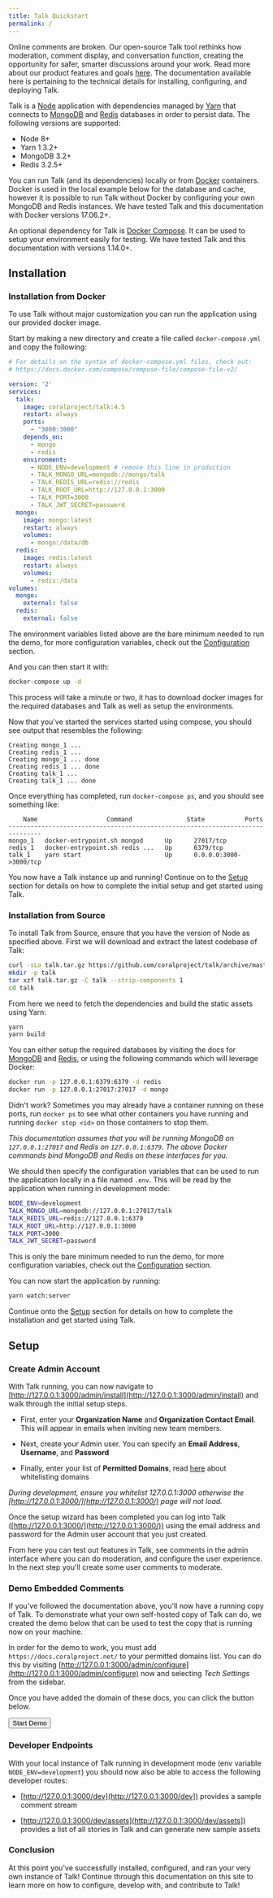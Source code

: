 ```yaml
---
title: Talk Quickstart
permalink: /
---
```


Online comments are broken. Our open-source Talk tool rethinks how moderation,
comment display, and conversation function, creating the opportunity for safer,
smarter discussions around your work. Read more about our product features and
goals [here](https://coralproject.net/talk). The
documentation available here is pertaining to the technical details for
installing, configuring, and deploying Talk.

Talk is a [Node](https://nodejs.org/) application with
dependencies managed by
[Yarn](https://yarnpkg.com/en/docs/install) that connects to
[MongoDB](https://docs.mongodb.com/manual/installation/) and
[Redis](https://redis.io/topics/quickstart) databases in order
to persist data. The following versions are supported:

- Node 8+
- Yarn 1.3.2+
- MongoDB 3.2+
- Redis 3.2.5+

You can run Talk (and its dependencies) locally or from [Docker](https://www.docker.com/community-edition#/download) containers.  Docker is used in the local example below for the database and cache, however it is possible to run Talk without Docker by configuring your own MongoDB and Redis instances. We have tested Talk
and this documentation with Docker versions 17.06.2+.

An optional dependency for Talk is
[Docker Compose](https://docs.docker.com/compose/install/). It
can be used to setup your environment easily for testing. We have tested Talk
and this documentation with versions 1.14.0+.

## Installation

### Installation from Docker

To use Talk without major customization you can run the application using our
provided docker image. 

Start by making a new directory and create a file called `docker-compose.yml` and copy the following:

```yml
# For details on the syntax of docker-compose.yml files, check out:
# https://docs.docker.com/compose/compose-file/compose-file-v2/

version: '2'
services:
  talk:
    image: coralproject/talk:4.5
    restart: always
    ports:
      - "3000:3000"
    depends_on:
      - mongo
      - redis
    environment:
      - NODE_ENV=development # remove this line in production
      - TALK_MONGO_URL=mongodb://mongo/talk
      - TALK_REDIS_URL=redis://redis
      - TALK_ROOT_URL=http://127.0.0.1:3000
      - TALK_PORT=3000
      - TALK_JWT_SECRET=password
  mongo:
    image: mongo:latest
    restart: always
    volumes:
      - mongo:/data/db
  redis:
    image: redis:latest
    restart: always
    volumes:
      - redis:/data
volumes:
  mongo:
    external: false
  redis:
    external: false
```

The environment variables listed above are the bare minimum needed to run the demo, for more configuration
variables, check out the [Configuration](/talk/configuration/) section.


And you can then start it with:

```bash
docker-compose up -d
```

This process will take a minute or two, it has to download docker images for the
required databases and Talk as well as setup the environments.

Now that you've started the services started using compose, you should see
output that resembles the following:

```
Creating mongo_1 ...
Creating redis_1 ...
Creating mongo_1 ... done
Creating redis_1 ... done
Creating talk_1 ...
Creating talk_1 ... done
```

Once everything has completed, run `docker-compose ps`, and you should see something like:

```
    Name                   Command               State           Ports
-------------------------------------------------------------------------------
mongo_1   docker-entrypoint.sh mongod      Up      27017/tcp
redis_1   docker-entrypoint.sh redis ...   Up      6379/tcp
talk_1    yarn start                       Up      0.0.0.0:3000->3000/tcp
```


You now have a Talk instance up and running! Continue on to the [Setup](#setup) section for details on how to complete the
initial setup and get started using Talk.

### Installation from Source

To install Talk from Source, ensure that you have the version of Node as
specified above. First we will download and extract the latest codebase of Talk:

```bash
curl -sLo talk.tar.gz https://github.com/coralproject/talk/archive/master.tar.gz
mkdir -p talk
tar xzf talk.tar.gz -C talk --strip-components 1
cd talk
```

From here we need to fetch the dependencies and build the static assets using
Yarn:

```bash
yarn
yarn build
```

You can either setup the required databases by visiting the docs for [MongoDB](https://docs.mongodb.com/manual/installation/) and
[Redis](https://redis.io/topics/quickstart), or using the following commands which will leverage Docker:

```bash
docker run -p 127.0.0.1:6379:6379 -d redis
docker run -p 127.0.0.1:27017:27017 -d mongo
```

Didn't work? Sometimes you may already have a container running on these ports,
run `docker ps` to see what other containers you have running and running
`docker stop <id>` on those containers to stop them.


_This documentation assumes that you will be running MongoDB on
`127.0.0.1:27017` and Redis on `127.0.0.1:6379`. The above Docker commands bind
MongoDB and Redis on these interfaces for you._

We should then specify the configuration variables that can be used to run the
application locally in a file named `.env`. This will be read by the application
when running in development mode:

```bash
NODE_ENV=development
TALK_MONGO_URL=mongodb://127.0.0.1:27017/talk
TALK_REDIS_URL=redis://127.0.0.1:6379
TALK_ROOT_URL=http://127.0.0.1:3000
TALK_PORT=3000
TALK_JWT_SECRET=password
```

This is only the bare minimum needed to run the demo, for more configuration
variables, check out the [Configuration](/talk/configuration/) section.

You can now start the application by running:

```bash
yarn watch:server
```

Continue onto the [Setup](#setup) section for details on how to complete the
installation and get started using Talk.

## Setup
### Create Admin Account

With Talk running, you can now navigate to
[http://127.0.0.1:3000/admin/install](http://127.0.0.1:3000/admin/install)
and walk through the initial setup steps. 

* First, enter your **Organization Name** and **Organization Contact Email**. This will appear in emails when inviting new team members.
* Next, create your Admin user. You can specify an **Email Address**, **Username**, and **Password**

* Finally, enter your list of **Permitted Domains**, read [here](/talk/configuring-talk/#permitted-domains) about whitelisting domains 


_During development, ensure you whitelist 127.0.0.1:3000 otherwise the
[http://127.0.0.1:3000/](http://127.0.0.1:3000/) page will not
load._

Once the setup wizard has been completed you can log into Talk ([http://127.0.0.1:3000/](http://127.0.0.1:3000/)) using the email address and password for the Admin user account that you just created. 

From here you can test out features in Talk, see comments in the admin interface where you can do moderation, and configure the user experience. 
In the next step you'll create some user comments to moderate. 


### Demo Embedded Comments

If you've followed the documentation above, you'll now have a running copy of
Talk. To demonstrate what your own self-hosted copy of Talk can do, we created the demo below
that can be used to test the copy that is running now on your
machine.

In order for the demo to work, you must add
`https://docs.coralproject.net/` to your
permitted domains list. You can do this by visiting
[http://127.0.0.1:3000/admin/configure](http://127.0.0.1:3000/admin/configure)
now and selecting *Tech Settings* from the sidebar.

Once you have added the domain of these docs, you can click the button below.

<div class="demo">
  <button id="talk-demo-embed-button" type="button" class="btn btn-block btn-coral">Start Demo</button>
  <div class="alert" role="alert"></div>
  <div class="mount"></div>
</div>

### Developer Endpoints

With your local instance of Talk running in development mode (env variable `NODE_ENV=development`) you should now also be able to access the following developer routes:

* [http://127.0.0.1:3000/dev](http://127.0.0.1:3000/dev]) provides a sample comment stream 

* [http://127.0.0.1:3000/dev/assets](http://127.0.0.1:3000/dev/assets]) provides a list of all stories in Talk and can generate new sample assets

### Conclusion
At this point you've successfully installed, configured, and ran your very own
instance of Talk! Continue through this documentation on this site to learn more
on how to configure, develop with, and contribute to Talk!


